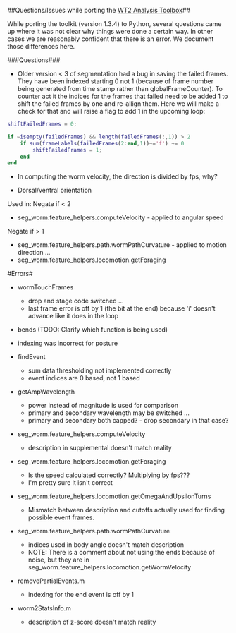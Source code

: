 ##Questions/Issues while porting the [WT2 Analysis Toolbox](http://www.mrc-lmb.cam.ac.uk/wormtracker/index.php?action=analysis)##

While porting the toolkit (version 1.3.4) to Python, several questions came up where it was not clear why things were done a certain way.  In other cases we are reasonably confident that there is an error.  We document those differences here.

###Questions###

- Older version < 3 of segmentation had a bug in saving the failed frames. They have been indexed starting 0 not 1 (because of frame number being generated from time stamp rather than globalFrameCounter). To counter act it the indices for the frames that failed need to be added 1 to shift the failed frames by one and re-allign them. Here we will make a check for that and will raise a flag to add 1 in the upcoming loop: 

```Matlab
shiftFailedFrames = 0;

if ~isempty(failedFrames) && length(failedFrames(:,1)) > 2
    if sum(frameLabels(failedFrames(2:end,1))~='f') ~= 0
        shiftFailedFrames = 1;
    end
end
```

- In computing the worm velocity, the direction is divided by fps, why?

- Dorsal/ventral orientation 

Used in:
Negate if < 2
- seg_worm.feature_helpers.computeVelocity - applied to angular speed

Negate if > 1
- seg_worm.feature_helpers.path.wormPathCurvature - applied to motion
direction ...
- seg_worm.feature_helpers.locomotion.getForaging


#Errors#

- wormTouchFrames 
	- drop and stage code switched ...
	- last frame error is off by 1 (the bit at the end) because 'i' doesn't advance like it does in the loop

- bends (TODO: Clarify which function is being used)

- indexing was incorrect for posture

- findEvent
   - sum data thresholding not implemented correctly
   - event indices are 0 based, not 1 based 

- getAmpWavelength
   - power instead of magnitude is used for comparison
   - primary and secondary wavelength may be switched ...
   - primary and secondary both capped? - drop secondary in that case?

- seg_worm.feature_helpers.computeVelocity 
	- description in supplemental doesn't match reality

- seg_worm.feature_helpers.locomotion.getForaging
	- Is the speed calculated correctly? Multiplying by fps???
	- I'm pretty sure it isn't correct

- seg_worm.feature_helpers.locomotion.getOmegaAndUpsilonTurns
	- Mismatch between description and cutoffs actually used for finding possible event frames.

- seg_worm.feature_helpers.path.wormPathCurvature
	- indices used in body angle doesn't match description
	- NOTE: There is a comment about not using the ends because of noise, but they are in seg_worm.feature_helpers.locomotion.getWormVelocity

- removePartialEvents.m
	- indexing for the end event is off by 1

- worm2StatsInfo.m
	- description of z-score doesn't match reality